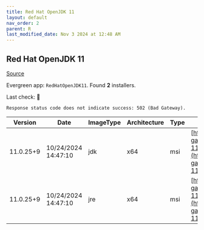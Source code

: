 ```yaml
---
title: Red Hat OpenJDK 11
layout: default
nav_order: 2
parent: R
last_modified_date: Nov 3 2024 at 12:48 AM
---
```


## Red Hat OpenJDK 11

[Source](https://developers.redhat.com/products/openjdk/overview)

Evergreen app: `RedHatOpenJDK11`. Found **2** installers.

Last check: 🔴
```
Response status code does not indicate success: 502 (Bad Gateway).
```

| Version   | Date                | ImageType | Architecture | Type | URI                                                                                                                                                                                                                                                                            |
| --------- | ------------------- | --------- | ------------ | ---- | ------------------------------------------------------------------------------------------------------------------------------------------------------------------------------------------------------------------------------------------------------------------------------ |
| 11.0.25+9 | 10/24/2024 14:47:10 | jdk       | x64          | msi  | [https://developers.redhat.com/content-gateway/file/pub/openjdk/adoptium/October_2024/java-11-openjdk-11.0.25.0.9-1.win.jdk.x86_64.msi](https://developers.redhat.com/content-gateway/file/pub/openjdk/adoptium/October_2024/java-11-openjdk-11.0.25.0.9-1.win.jdk.x86_64.msi) |
| 11.0.25+9 | 10/24/2024 14:47:10 | jre       | x64          | msi  | [https://developers.redhat.com/content-gateway/file/pub/openjdk/adoptium/October_2024/java-11-openjdk-11.0.25.0.9-1.win.jre.x86_64.msi](https://developers.redhat.com/content-gateway/file/pub/openjdk/adoptium/October_2024/java-11-openjdk-11.0.25.0.9-1.win.jre.x86_64.msi) |
